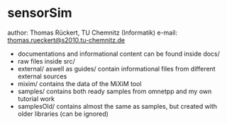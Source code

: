 sensorSim
=========

author: Thomas Rückert, TU Chemnitz (Informatik)
e-mail: thomas.rueckert@s2010.tu-chemnitz.de

* documentations and informational content can be found inside docs/
 * raw files inside src/
 * external/ aswell as guides/ contain informational files from different external sources 
* mixim/ contains the data of the MiXiM tool
* samples/ contains both ready samples from omnetpp and my own tutorial work
* samplesOld/ contains almost the same as samples, but created with older libraries (can be ignored)

